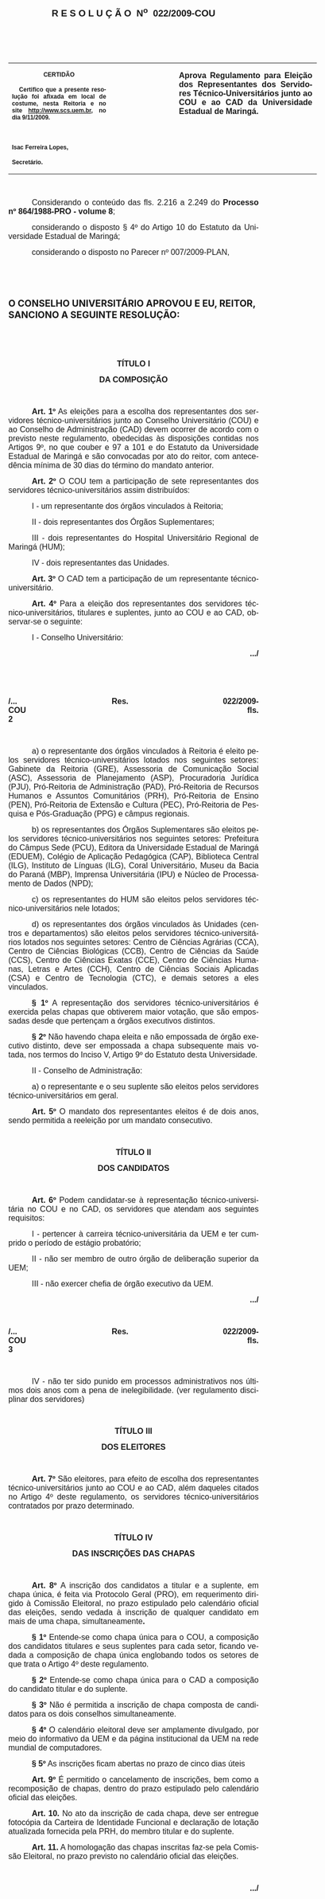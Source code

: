 <body lang=PT-BR link=blue vlink=purple style='tab-interval:35.4pt'>

<div class=Section1>

<p class=MsoNormal align=center style='text-align:center'><b style='mso-bidi-font-weight:
normal'><span style='font-size:14.0pt;mso-bidi-font-size:10.0pt;font-family:
Arial;mso-bidi-font-family:"Times New Roman";mso-no-proof:yes'><o:p>&nbsp;</o:p></span></b></p>

<p class=MsoNormal align=center style='text-align:center'><b style='mso-bidi-font-weight:
normal'><span style='font-size:14.0pt;mso-bidi-font-size:10.0pt;font-family:
Arial;mso-bidi-font-family:"Times New Roman";mso-no-proof:yes'>R E S O L U Ç Ã
O<span style='mso-spacerun:yes'>  </span>N<sup>o</sup><span
style='mso-spacerun:yes'>  </span>022/2009-COU<o:p></o:p></span></b></p>

<p class=MsoNormal align=center style='text-align:center'><b style='mso-bidi-font-weight:
normal'><span style='font-size:14.0pt;mso-bidi-font-size:10.0pt;font-family:
Arial;mso-bidi-font-family:"Times New Roman";mso-no-proof:yes'><o:p>&nbsp;</o:p></span></b></p>

<p class=MsoNormal align=center style='text-align:center'><b style='mso-bidi-font-weight:
normal'><span style='font-size:14.0pt;mso-bidi-font-size:10.0pt;font-family:
Arial;mso-bidi-font-family:"Times New Roman";mso-no-proof:yes'><o:p>&nbsp;</o:p></span></b></p>

<table class=MsoNormalTable border=0 cellspacing=0 cellpadding=0 width=621
 style='width:466.1pt;border-collapse:collapse;mso-padding-alt:0cm 5.4pt 0cm 5.4pt'>
 <tr style='mso-yfti-irow:0;mso-yfti-firstrow:yes;mso-yfti-lastrow:yes'>
  <td width=196 valign=top style='width:147.15pt;padding:0cm 5.4pt 0cm 5.4pt'>
  <p class=MsoNormal align=center style='text-align:center;layout-grid-mode:
  char'><b style='mso-bidi-font-weight:normal'><span style='font-size:9.0pt;
  mso-bidi-font-size:10.0pt;font-family:Arial;mso-bidi-font-family:"Times New Roman";
  mso-no-proof:yes'>CERTIDÃO<o:p></o:p></span></b></p>
  <p class=MsoNormal style='text-align:justify'><b style='mso-bidi-font-weight:
  normal'><span style='font-size:9.0pt;mso-bidi-font-size:10.0pt;font-family:
  Arial;mso-bidi-font-family:"Times New Roman";mso-no-proof:yes'><span
  style='mso-spacerun:yes'>   </span>Certifico que a presente resolução foi
  afixada em local de costume, nesta Reitoria e no site<span style='color:blue'>
  </span><a href="http://www.scs.uem.br/"><span style='text-decoration:none;
  text-underline:none'>http://www.scs.uem.br</span></a>, no dia 9/11/2009.<o:p></o:p></span></b></p>
  <p class=MsoNormal><b style='mso-bidi-font-weight:normal'><span
  style='font-size:9.0pt;mso-bidi-font-size:10.0pt;font-family:Arial;
  mso-bidi-font-family:"Times New Roman";mso-no-proof:yes'><o:p>&nbsp;</o:p></span></b></p>
  <p class=MsoNormal><b style='mso-bidi-font-weight:normal'><span
  style='font-size:9.0pt;mso-bidi-font-size:10.0pt;font-family:Arial;
  mso-bidi-font-family:"Times New Roman";mso-no-proof:yes'>Isac Ferreira Lopes,<o:p></o:p></span></b></p>
  <p class=MsoNormal><b style='mso-bidi-font-weight:normal'><span
  style='font-size:9.0pt;mso-bidi-font-size:10.0pt;font-family:Arial;
  mso-bidi-font-family:"Times New Roman";mso-no-proof:yes'>Secretário.<o:p></o:p></span></b></p>
  </td>
  <td width=131 valign=top style='width:98.25pt;padding:0cm 5.4pt 0cm 5.4pt'>
  <p class=MsoNormal style='margin-right:-5.4pt;layout-grid-mode:char'><b
  style='mso-bidi-font-weight:normal'><span style='font-size:11.0pt;mso-bidi-font-size:
  10.0pt;font-family:Arial;mso-bidi-font-family:"Times New Roman";mso-no-proof:
  yes'><o:p>&nbsp;</o:p></span></b></p>
  </td>
  <td width=294 valign=top style='width:220.7pt;padding:0cm 5.4pt 0cm 5.4pt'>
  <p class=MsoNormal style='margin-right:1.7pt;text-align:justify;layout-grid-mode:
  char'><b style='mso-bidi-font-weight:normal'><span style='font-size:12.0pt;
  font-family:Arial'>Aprova Regulamento para Eleição dos Representantes dos
  Servidores Técnico-Universitários junto ao COU e ao CAD da Universidade
  Estadual de Maringá.</span></b><b style='mso-bidi-font-weight:normal'><span
  style='font-size:12.0pt;mso-bidi-font-size:10.0pt;font-family:Arial;
  mso-bidi-font-family:"Times New Roman";mso-no-proof:yes'><o:p></o:p></span></b></p>
  </td>
 </tr>
</table>

<p class=MsoNormal style='text-align:justify'><span style='font-size:12.0pt;
font-family:Arial;mso-bidi-font-family:"Times New Roman";mso-no-proof:yes'><o:p>&nbsp;</o:p></span></p>

<p class=MsoNormal style='text-align:justify;text-indent:35.4pt'><span
style='font-size:12.0pt;font-family:Arial;mso-bidi-font-family:"Times New Roman";
mso-no-proof:yes'>Considerando o conteúdo das fls. <st1:metricconverter
ProductID="2.216 a" w:st="on">2.216 a</st1:metricconverter> 2.249 do <b
style='mso-bidi-font-weight:normal'>Processo nº 864/1988-PRO - volume 8</b>;<o:p></o:p></span></p>

<p class=MsoNormal style='text-align:justify;text-indent:35.45pt'><span
style='font-size:12.0pt;mso-bidi-font-size:10.0pt;font-family:Arial;mso-bidi-font-family:
"Times New Roman"'>considerando o disposto </span><span style='font-size:12.0pt;
mso-bidi-font-size:10.0pt;font-family:Arial'>§</span><span style='font-size:
12.0pt;mso-bidi-font-size:10.0pt;font-family:Arial;mso-bidi-font-family:"Times New Roman"'>
4º do Artigo 10 do Estatuto da Universidade Estadual de Maringá;<o:p></o:p></span></p>

<p class=MsoNormal style='text-align:justify;text-indent:35.4pt'><span
style='font-size:12.0pt;font-family:Arial;mso-bidi-font-family:"Times New Roman";
mso-no-proof:yes'>considerando o disposto no Parecer nº 007/2009-PLAN, <o:p></o:p></span></p>

<p class=MsoBodyTextIndent style='text-indent:0cm'><span style='font-size:12.0pt;
mso-no-proof:yes'><o:p>&nbsp;</o:p></span></p>

<p class=MsoBodyTextIndent style='text-indent:0cm'><span style='font-size:12.0pt;
mso-no-proof:yes'><o:p>&nbsp;</o:p></span></p>

<p class=MsoBodyTextIndent><b style='mso-bidi-font-weight:normal'><span
style='font-size:14.0pt;mso-no-proof:yes'>O CONSELHO UNIVERSITÁRIO APROVOU E
EU, REITOR, SANCIONO A SEGUINTE RESOLUÇÃO:<o:p></o:p></span></b></p>

<p class=MsoNormal style='text-align:justify'><span style='font-size:12.0pt;
mso-bidi-font-size:10.0pt;font-family:Arial;mso-bidi-font-family:"Times New Roman";
mso-no-proof:yes'><o:p>&nbsp;</o:p></span></p>

<p class=MsoNormal style='margin-bottom:3.0pt;text-align:justify'><span
style='font-size:12.0pt;mso-bidi-font-size:10.0pt;font-family:Arial;mso-bidi-font-family:
"Times New Roman";mso-no-proof:yes'><o:p>&nbsp;</o:p></span></p>

<p class=MsoNormal align=center style='margin-bottom:3.0pt;text-align:center'><b
style='mso-bidi-font-weight:normal'><span style='font-size:12.0pt;font-family:
Arial'>TÍTULO I<o:p></o:p></span></b></p>

<p class=MsoNormal align=center style='margin-bottom:3.0pt;text-align:center'><b
style='mso-bidi-font-weight:normal'><span style='font-size:12.0pt;font-family:
Arial'>DA COMPOSIÇÃO<o:p></o:p></span></b></p>

<p class=MsoNormal align=center style='margin-bottom:3.0pt;text-align:center'><span
style='font-size:12.0pt;font-family:Arial'><o:p>&nbsp;</o:p></span></p>

<p class=MsoNormal style='margin-bottom:6.0pt;text-align:justify;text-indent:
35.45pt'><b style='mso-bidi-font-weight:normal'><span style='font-size:12.0pt;
font-family:Arial'>Art. 1º</span></b><span style='font-size:12.0pt;font-family:
Arial'> As eleições para a escolha dos representantes dos servidores
técnico-universitários junto ao Conselho Universitário (COU) e ao Conselho de
Administração (CAD) devem ocorrer de acordo com o previsto neste regulamento,
obedecidas às disposições contidas nos Artigos 9º, no que couber e <st1:metricconverter
ProductID="97 a" w:st="on">97 a</st1:metricconverter> 101 e do Estatuto da
Universidade Estadual de Maringá e são convocadas por ato do reitor, com
antecedência mínima de 30 dias do término do mandato anterior.<o:p></o:p></span></p>

<p class=MsoNormal style='text-align:justify;text-indent:35.45pt'><b
style='mso-bidi-font-weight:normal'><span style='font-size:12.0pt;font-family:
Arial'>Art. 2º</span></b><span style='font-size:12.0pt;font-family:Arial'> O COU
tem a participação de sete representantes dos servidores técnico-universitários
assim distribuídos:<o:p></o:p></span></p>

<p class=MsoNormal style='text-align:justify;text-indent:35.45pt'><span
style='font-size:12.0pt;font-family:Arial'>I - um representante dos órgãos
vinculados à Reitoria;<o:p></o:p></span></p>

<p class=MsoNormal style='text-align:justify;text-indent:35.45pt'><span
style='font-size:12.0pt;font-family:Arial'>II - dois representantes dos Órgãos
Suplementares;<o:p></o:p></span></p>

<p class=MsoNormal style='text-align:justify;text-indent:35.45pt'><span
style='font-size:12.0pt;font-family:Arial'>III - dois representantes do
Hospital Universitário Regional de Maringá (HUM);<o:p></o:p></span></p>

<p class=MsoNormal style='margin-bottom:6.0pt;text-align:justify;text-indent:
35.45pt'><span style='font-size:12.0pt;font-family:Arial'>IV - dois
representantes das Unidades.<o:p></o:p></span></p>

<p class=MsoNormal style='margin-bottom:6.0pt;text-align:justify;text-indent:
35.45pt'><b style='mso-bidi-font-weight:normal'><span style='font-size:12.0pt;
font-family:Arial'>Art. 3º</span></b><span style='font-size:12.0pt;font-family:
Arial'> O CAD tem a participação de um representante técnico-universitário.<o:p></o:p></span></p>

<p class=MsoNormal style='text-align:justify;text-indent:35.45pt'><b
style='mso-bidi-font-weight:normal'><span style='font-size:12.0pt;font-family:
Arial'>Art. 4º</span></b><span style='font-size:12.0pt;font-family:Arial'> Para
a eleição dos representantes dos servidores técnico-universitários, titulares e
suplentes, junto ao COU e ao CAD, observar-se o seguinte:<o:p></o:p></span></p>

<p class=MsoNormal style='margin-bottom:3.0pt;text-align:justify;text-indent:
35.45pt'><span style='font-size:12.0pt;font-family:Arial'>I - Conselho Universitário:<o:p></o:p></span></p>

<p class=MsoNormal align=right style='margin-bottom:3.0pt;text-align:right;
text-indent:35.45pt'><b style='mso-bidi-font-weight:normal'><span
style='font-size:12.0pt;font-family:Arial'>.../<o:p></o:p></span></b></p>

<p class=MsoNormal align=right style='margin-bottom:3.0pt;text-align:right;
text-indent:35.45pt'><b style='mso-bidi-font-weight:normal'><span
style='font-size:12.0pt;font-family:Arial'><o:p>&nbsp;</o:p></span></b></p>

<p class=MsoNormal align=right style='margin-bottom:3.0pt;text-align:right;
text-indent:35.45pt'><b style='mso-bidi-font-weight:normal'><span
style='font-size:12.0pt;font-family:Arial'><o:p>&nbsp;</o:p></span></b></p>

<p class=MsoNormal style='margin-bottom:3.0pt;text-align:justify'><b
style='mso-bidi-font-weight:normal'><span style='font-size:12.0pt;font-family:
Arial'>/... Res. 022/2009-COU<span style='mso-tab-count:9'>                                                                                                    </span>fls.
2<o:p></o:p></span></b></p>

<p class=MsoNormal align=right style='margin-bottom:3.0pt;text-align:right;
text-indent:35.45pt'><b style='mso-bidi-font-weight:normal'><span
style='font-size:12.0pt;font-family:Arial'><o:p>&nbsp;</o:p></span></b></p>

<p class=MsoNormal style='text-align:justify;text-indent:35.45pt'><span
style='font-size:12.0pt;font-family:Arial'>a) o representante dos órgãos
vinculados à Reitoria é eleito pelos servidores técnico-universitários lotados
nos seguintes setores: Gabinete da Reitoria (GRE), Assessoria de Comunicação
Social (ASC), Assessoria de Planejamento (ASP), Procuradoria Jurídica (PJU),
Pró-Reitoria de Administração (PAD), Pró-Reitoria de Recursos Humanos e
Assuntos Comunitários (PRH), Pró-Reitoria de Ensino (PEN), Pró-Reitoria de
Extensão e Cultura (PEC), Pró-Reitoria de Pesquisa e Pós-Graduação (PPG) e
câmpus regionais. <o:p></o:p></span></p>

<p class=MsoNormal style='text-align:justify;text-indent:35.45pt'><span
style='font-size:12.0pt;font-family:Arial'>b) os representantes dos Órgãos
Suplementares são eleitos pelos servidores técnico-universitários nos seguintes
setores: Prefeitura do Câmpus Sede (PCU), Editora da Universidade Estadual de
Maringá (EDUEM), Colégio de Aplicação Pedagógica (CAP), Biblioteca Central
(ILG), Instituto de Línguas (ILG), Coral Universitário, Museu da Bacia do
Paraná (MBP), Imprensa Universitária (IPU) e Núcleo de Processamento de Dados
(NPD);<o:p></o:p></span></p>

<p class=MsoNormal style='text-align:justify;text-indent:35.45pt'><span
style='font-size:12.0pt;font-family:Arial'>c) os representantes do HUM são
eleitos pelos servidores técnico-universitários nele lotados;<o:p></o:p></span></p>

<p class=MsoNormal style='text-align:justify;text-indent:35.45pt'><span
style='font-size:12.0pt;font-family:Arial'>d) os representantes dos órgãos
vinculados às Unidades (centros e departamentos) são eleitos pelos servidores
técnico-universitários lotados nos seguintes setores: Centro de Ciências
Agrárias (CCA), Centro de Ciências Biológicas (CCB), Centro de Ciências da
Saúde (CCS), Centro de Ciências Exatas (CCE), Centro de Ciências Humanas,
Letras e Artes (CCH), Centro de Ciências Sociais Aplicadas (CSA) e Centro de
Tecnologia (CTC), e demais setores a eles vinculados.<o:p></o:p></span></p>

<p class=MsoNormal style='text-align:justify;text-indent:35.45pt'><b
style='mso-bidi-font-weight:normal'><span style='font-size:12.0pt;font-family:
Arial'>§ 1º</span></b><span style='font-size:12.0pt;font-family:Arial'> <span
style='layout-grid-mode:line'>A representação dos servidores
técnico-universitários é exercida pelas chapas que obtiverem maior votação, que
são empossadas desde que pertençam a órgãos executivos distintos. <o:p></o:p></span></span></p>

<p class=MsoNormal style='text-align:justify;text-indent:35.45pt'><b
style='mso-bidi-font-weight:normal'><span style='font-size:12.0pt;font-family:
Arial;layout-grid-mode:line'>§ 2º </span></b><span style='font-size:12.0pt;
font-family:Arial;layout-grid-mode:line'>Não havendo chapa eleita e não
empossada de órgão executivo distinto, deve ser empossada a chapa subsequente
mais votada, nos termos do Inciso V, Artigo 9º do Estatuto desta Universidade.<o:p></o:p></span></p>

<p class=MsoNormal style='text-align:justify;text-indent:35.45pt'><span
style='font-size:12.0pt;font-family:Arial'>II - Conselho de Administração:<o:p></o:p></span></p>

<p class=MsoNormal style='margin-bottom:6.0pt;text-align:justify;text-indent:
35.45pt'><span style='font-size:12.0pt;font-family:Arial'>a) o representante e
o seu suplente são eleitos pelos servidores técnico-universitários em geral.<o:p></o:p></span></p>

<p class=MsoNormal style='margin-bottom:3.0pt;text-align:justify;text-indent:
35.45pt'><b style='mso-bidi-font-weight:normal'><span style='font-size:12.0pt;
font-family:Arial'>Art. 5º</span></b><span style='font-size:12.0pt;font-family:
Arial'> O mandato dos representantes eleitos é de dois anos, sendo permitida a
reeleição por um mandato consecutivo.<o:p></o:p></span></p>

<p class=MsoNormal style='margin-bottom:3.0pt'><b style='mso-bidi-font-weight:
normal'><span style='font-size:12.0pt;font-family:Arial'><o:p>&nbsp;</o:p></span></b></p>

<p class=MsoNormal align=center style='margin-bottom:3.0pt;text-align:center'><b
style='mso-bidi-font-weight:normal'><span style='font-size:12.0pt;font-family:
Arial'>TÍTULO II<o:p></o:p></span></b></p>

<p class=MsoNormal align=center style='margin-bottom:3.0pt;text-align:center'><b
style='mso-bidi-font-weight:normal'><span style='font-size:12.0pt;font-family:
Arial'>DOS CANDIDATOS<o:p></o:p></span></b></p>

<p class=MsoNormal style='margin-bottom:3.0pt;text-align:justify'><span
style='font-size:12.0pt;font-family:Arial'><o:p>&nbsp;</o:p></span></p>

<p class=MsoNormal style='text-align:justify;text-indent:35.45pt'><b
style='mso-bidi-font-weight:normal'><span style='font-size:12.0pt;font-family:
Arial'>Art. 6º</span></b><span style='font-size:12.0pt;font-family:Arial'> Podem
candidatar-se à representação técnico-universitária no COU e no CAD, os
servidores que atendam aos seguintes requisitos:<o:p></o:p></span></p>

<p class=MsoNormal style='text-align:justify;text-indent:35.45pt'><span
style='font-size:12.0pt;font-family:Arial'>I - pertencer à carreira
técnico-universitária da UEM e ter cumprido o período de estágio probatório;<o:p></o:p></span></p>

<p class=MsoNormal style='text-align:justify;text-indent:35.45pt'><span
style='font-size:12.0pt;font-family:Arial'>II - não ser membro de outro órgão
de deliberação superior da UEM;<o:p></o:p></span></p>

<p class=MsoNormal style='text-align:justify;text-indent:35.45pt'><span
style='font-size:12.0pt;font-family:Arial'>III - não exercer chefia de órgão
executivo da UEM.<o:p></o:p></span></p>

<p class=MsoNormal align=right style='margin-bottom:3.0pt;text-align:right;
text-indent:35.45pt'><b style='mso-bidi-font-weight:normal'><span
style='font-size:12.0pt;font-family:Arial'>.../<o:p></o:p></span></b></p>

<p class=MsoNormal align=right style='margin-bottom:3.0pt;text-align:right;
text-indent:35.45pt'><b style='mso-bidi-font-weight:normal'><span
style='font-size:12.0pt;font-family:Arial'><o:p>&nbsp;</o:p></span></b></p>

<p class=MsoNormal style='margin-bottom:3.0pt;text-align:justify'><b
style='mso-bidi-font-weight:normal'><span style='font-size:12.0pt;font-family:
Arial'>/... Res. 022/2009-COU<span style='mso-tab-count:9'>                                                                                                    </span>fls.
3<o:p></o:p></span></b></p>

<p class=MsoNormal align=right style='margin-bottom:3.0pt;text-align:right;
text-indent:35.45pt'><b style='mso-bidi-font-weight:normal'><span
style='font-size:12.0pt;font-family:Arial'><o:p>&nbsp;</o:p></span></b></p>

<p class=MsoNormal style='margin-bottom:3.0pt;text-align:justify;text-indent:
35.45pt'><span style='font-size:12.0pt;font-family:Arial'>IV - não ter sido
punido em processos administrativos nos últimos dois anos com a pena de
inelegibilidade. (ver regulamento disciplinar dos servidores)<o:p></o:p></span></p>

<p class=MsoNormal style='margin-bottom:3.0pt;text-align:justify'><span
style='font-size:12.0pt;font-family:Arial'><o:p>&nbsp;</o:p></span></p>

<p class=MsoNormal align=center style='margin-bottom:3.0pt;text-align:center'><b
style='mso-bidi-font-weight:normal'><span style='font-size:12.0pt;font-family:
Arial'>TÍTULO III<o:p></o:p></span></b></p>

<p class=MsoNormal align=center style='margin-bottom:3.0pt;text-align:center'><b
style='mso-bidi-font-weight:normal'><span style='font-size:12.0pt;font-family:
Arial'>DOS ELEITORES<o:p></o:p></span></b></p>

<p class=MsoNormal style='margin-bottom:3.0pt;text-align:justify'><span
style='font-size:12.0pt;font-family:Arial'><o:p>&nbsp;</o:p></span></p>

<p class=MsoNormal style='margin-bottom:3.0pt;text-align:justify;text-indent:
35.45pt'><b style='mso-bidi-font-weight:normal'><span style='font-size:12.0pt;
font-family:Arial'>Art. 7º</span></b><span style='font-size:12.0pt;font-family:
Arial'> São eleitores, para efeito de escolha dos representantes técnico-universitários
junto ao COU e ao CAD, além daqueles citados no Artigo 4º deste regulamento, os
servidores técnico-universitários contratados por prazo determinado.<o:p></o:p></span></p>

<p class=MsoNormal style='margin-bottom:3.0pt;text-align:justify'><span
style='font-size:12.0pt;font-family:Arial'><o:p>&nbsp;</o:p></span></p>

<p class=MsoNormal align=center style='margin-bottom:3.0pt;text-align:center'><b
style='mso-bidi-font-weight:normal'><span style='font-size:12.0pt;font-family:
Arial'>TÍTULO IV<o:p></o:p></span></b></p>

<p class=MsoNormal align=center style='margin-bottom:3.0pt;text-align:center'><b
style='mso-bidi-font-weight:normal'><span style='font-size:12.0pt;font-family:
Arial'>DAS INSCRIÇÕES DAS CHAPAS<o:p></o:p></span></b></p>

<p class=MsoNormal style='margin-bottom:3.0pt;text-align:justify'><span
style='font-size:12.0pt;font-family:Arial'><o:p>&nbsp;</o:p></span></p>

<p class=MsoNormal style='text-align:justify;text-indent:35.45pt'><b
style='mso-bidi-font-weight:normal'><span style='font-size:12.0pt;font-family:
Arial'>Art. 8º </span></b><span style='font-size:12.0pt;font-family:Arial'>A
inscrição dos candidatos a titular e a suplente, em chapa única, é feita via
Protocolo Geral (PRO), em requerimento dirigido à Comissão Eleitoral, no prazo
estipulado pelo calendário oficial das eleições, sendo vedada à inscrição de
qualquer candidato em mais de uma chapa, simultaneamente<b style='mso-bidi-font-weight:
normal'>.<o:p></o:p></b></span></p>

<p class=MsoNormal style='text-align:justify;text-indent:35.45pt'><b
style='mso-bidi-font-weight:normal'><span style='font-size:12.0pt;font-family:
Arial'>§ 1º</span></b><span style='font-size:12.0pt;font-family:Arial'>
Entende-se como chapa única para o COU, a composição dos candidatos titulares e
seus suplentes para cada setor, ficando vedada a composição de chapa única
englobando todos os setores de que trata o Artigo 4º deste regulamento.<o:p></o:p></span></p>

<p class=MsoNormal style='text-align:justify;text-indent:35.45pt'><b
style='mso-bidi-font-weight:normal'><span style='font-size:12.0pt;font-family:
Arial'>§ 2º</span></b><span style='font-size:12.0pt;font-family:Arial'> Entende-se
como chapa única para o CAD a composição do candidato titular e do suplente.<o:p></o:p></span></p>

<p class=MsoNormal style='text-align:justify;text-indent:35.45pt'><b
style='mso-bidi-font-weight:normal'><span style='font-size:12.0pt;font-family:
Arial'>§ 3º</span></b><span style='font-size:12.0pt;font-family:Arial'> Não é
permitida a inscrição de chapa composta de candidatos para os dois conselhos
simultaneamente.<o:p></o:p></span></p>

<p class=MsoNormal style='text-align:justify;text-indent:35.45pt'><b
style='mso-bidi-font-weight:normal'><span style='font-size:12.0pt;font-family:
Arial'>§ 4º</span></b><span style='font-size:12.0pt;font-family:Arial'> O
calendário eleitoral deve ser amplamente divulgado, por meio do informativo da
UEM e da página institucional da UEM na rede mundial de computadores.<i
style='mso-bidi-font-style:normal'><o:p></o:p></i></span></p>

<p class=MsoNormal style='margin-bottom:6.0pt;text-align:justify;text-indent:
35.45pt'><b style='mso-bidi-font-weight:normal'><span style='font-size:12.0pt;
font-family:Arial'>§ 5º</span></b><span style='font-size:12.0pt;font-family:
Arial'> As inscrições ficam abertas no prazo de cinco dias úteis<o:p></o:p></span></p>

<p class=MsoNormal style='margin-bottom:6.0pt;text-align:justify;text-indent:
35.45pt'><b style='mso-bidi-font-weight:normal'><span style='font-size:12.0pt;
font-family:Arial'>Art. 9º</span></b><span style='font-size:12.0pt;font-family:
Arial'> É permitido o cancelamento de inscrições, bem como a recomposição de
chapas, dentro do prazo estipulado pelo calendário oficial das eleições.<o:p></o:p></span></p>

<p class=MsoNormal style='margin-bottom:6.0pt;text-align:justify;text-indent:
35.45pt'><b style='mso-bidi-font-weight:normal'><span style='font-size:12.0pt;
font-family:Arial'>Art. 10.</span></b><span style='font-size:12.0pt;font-family:
Arial'> No ato da inscrição de cada chapa, deve ser entregue fotocópia da
Carteira de Identidade Funcional e declaração de lotação atualizada fornecida
pela PRH, do membro titular e do suplente.<o:p></o:p></span></p>

<p class=MsoNormal style='margin-bottom:3.0pt;text-align:justify;text-indent:
35.45pt'><b style='mso-bidi-font-weight:normal'><span style='font-size:12.0pt;
font-family:Arial'>Art. <st1:metricconverter ProductID="11. A" w:st="on">11.<span
 style='font-weight:normal'> A</span></st1:metricconverter><span
style='font-weight:normal'> homologação das chapas inscritas faz-se pela
Comissão Eleitoral, no prazo previsto no calendário oficial das eleições.<o:p></o:p></span></span></b></p>

<p class=MsoNormal align=right style='margin-bottom:3.0pt;text-align:right;
text-indent:35.45pt'><b style='mso-bidi-font-weight:normal'><span
style='font-size:12.0pt;font-family:Arial'><o:p>&nbsp;</o:p></span></b></p>

<p class=MsoNormal align=right style='margin-bottom:3.0pt;text-align:right;
text-indent:35.45pt'><b style='mso-bidi-font-weight:normal'><span
style='font-size:12.0pt;font-family:Arial'>.../<o:p></o:p></span></b></p>

<p class=MsoNormal align=right style='margin-bottom:3.0pt;text-align:right;
text-indent:35.45pt'><b style='mso-bidi-font-weight:normal'><span
style='font-size:12.0pt;font-family:Arial'><o:p>&nbsp;</o:p></span></b></p>

<p class=MsoNormal align=right style='margin-bottom:3.0pt;text-align:right;
text-indent:35.45pt'><b style='mso-bidi-font-weight:normal'><span
style='font-size:12.0pt;font-family:Arial'><o:p>&nbsp;</o:p></span></b></p>

<p class=MsoNormal align=right style='margin-bottom:3.0pt;text-align:right;
text-indent:35.45pt'><b style='mso-bidi-font-weight:normal'><span
style='font-size:12.0pt;font-family:Arial'><o:p>&nbsp;</o:p></span></b></p>

<p class=MsoNormal style='margin-bottom:3.0pt;text-align:justify'><b
style='mso-bidi-font-weight:normal'><span style='font-size:12.0pt;font-family:
Arial'>/... Res. 022/2009-COU<span style='mso-tab-count:9'>                                                                                                    </span>fls.
4<o:p></o:p></span></b></p>

<p class=MsoNormal align=right style='margin-bottom:3.0pt;text-align:right;
text-indent:35.45pt'><b style='mso-bidi-font-weight:normal'><span
style='font-size:12.0pt;font-family:Arial'><o:p>&nbsp;</o:p></span></b></p>

<p class=MsoNormal style='text-align:justify;text-indent:35.45pt'><b
style='mso-bidi-font-weight:normal'><span style='font-size:12.0pt;font-family:
Arial'>§ 1º</span></b><span style='font-size:12.0pt;font-family:Arial'> Não
sendo homologada a inscrição da chapa, caberá recurso ao reitor, com efeito
suspensivo, no prazo de 24 horas contadas da publicação do edital de
homologação, nos casos de arguição de ilegalidade.<o:p></o:p></span></p>

<p class=MsoNormal style='margin-bottom:3.0pt;text-align:justify;text-indent:
35.45pt'><b style='mso-bidi-font-weight:normal'><span style='font-size:12.0pt;
font-family:Arial'>§ 2º</span></b><span style='font-size:12.0pt;font-family:
Arial'> O reitor terá o prazo de 24 horas, contadas do recebimento do recurso,
para emitir decisão.<o:p></o:p></span></p>

<p class=MsoNormal align=center style='margin-bottom:3.0pt;text-align:center'><b
style='mso-bidi-font-weight:normal'><span style='font-size:12.0pt;font-family:
Arial'><o:p>&nbsp;</o:p></span></b></p>

<p class=MsoNormal align=center style='margin-bottom:3.0pt;text-align:center'><b
style='mso-bidi-font-weight:normal'><span style='font-size:12.0pt;font-family:
Arial'>TÍTULO V<o:p></o:p></span></b></p>

<p class=MsoNormal align=center style='margin-bottom:3.0pt;text-align:center'><b
style='mso-bidi-font-weight:normal'><span style='font-size:12.0pt;font-family:
Arial'>DA COMISSÃO ELEITORAL<o:p></o:p></span></b></p>

<p class=MsoNormal align=center style='margin-bottom:3.0pt;text-align:center'><b
style='mso-bidi-font-weight:normal'><span style='font-size:12.0pt;font-family:
Arial'><o:p>&nbsp;</o:p></span></b></p>

<p class=MsoNormal style='margin-bottom:6.0pt;text-align:justify;text-indent:
35.45pt'><b style='mso-bidi-font-weight:normal'><span style='font-size:12.0pt;
font-family:Arial'>Art. <st1:metricconverter ProductID="12. A" w:st="on">12.<span
 style='font-weight:normal'> A</span></st1:metricconverter><span
style='font-weight:normal'> Comissão Eleitoral é única para escolha dos
representantes técnico-universitários no COU e no CAD.<o:p></o:p></span></span></b></p>

<p class=MsoNormal style='text-align:justify;text-indent:35.45pt'><b
style='mso-bidi-font-weight:normal'><span style='font-size:12.0pt;font-family:
Arial'>Art. <st1:metricconverter ProductID="13. A" w:st="on">13. <span
 style='font-weight:normal'>A</span></st1:metricconverter><span
style='font-weight:normal'> Comissão Eleitoral, composta por oito membros
indicados paritariamente pela Reitoria e pela Associação dos Funcionários da
Universidade Estadual de Maringá (AFUEM), é nomeada pelo reitor, respeitando o
prazo previsto no calendário oficial das eleições</span>.<o:p></o:p></span></b></p>

<p class=MsoBodyTextIndent2 style='margin:0cm;margin-bottom:.0001pt;text-align:
justify;text-indent:35.45pt;line-height:normal'><b style='mso-bidi-font-weight:
normal'><span style='font-size:12.0pt;font-family:Arial'>§ 1º</span></b><span
style='font-size:12.0pt;font-family:Arial'> A Comissão Eleitoral é assim
constituída: <o:p></o:p></span></p>

<p class=MsoBodyTextIndent2 style='margin:0cm;margin-bottom:.0001pt;text-align:
justify;text-indent:35.45pt;line-height:normal'><span style='font-size:12.0pt;
font-family:Arial'>I - dois servidores técnico-universitários representando a
Reitoria; <o:p></o:p></span></p>

<p class=MsoBodyTextIndent2 style='margin:0cm;margin-bottom:.0001pt;text-align:
justify;text-indent:35.45pt;line-height:normal'><span style='font-size:12.0pt;
font-family:Arial'>II - dois servidores técnico-universitários representando os
Órgãos Suplementares; <o:p></o:p></span></p>

<p class=MsoBodyTextIndent2 style='margin:0cm;margin-bottom:.0001pt;text-align:
justify;text-indent:35.45pt;line-height:normal'><span style='font-size:12.0pt;
font-family:Arial'>III - dois servidores técnico-universitários representando o
HUM;<o:p></o:p></span></p>

<p class=MsoBodyTextIndent2 style='margin:0cm;margin-bottom:.0001pt;text-align:
justify;text-indent:35.45pt;line-height:normal'><span style='font-size:12.0pt;
font-family:Arial'>IV - dois servidores técnico-universitários representando as
Unidades.<o:p></o:p></span></p>

<p class=MsoBodyTextIndent2 style='margin:0cm;margin-bottom:.0001pt;text-align:
justify;text-indent:35.45pt;line-height:normal'><b style='mso-bidi-font-weight:
normal'><span style='font-size:12.0pt;font-family:Arial'>§ 2º</span></b><span
style='font-size:12.0pt;font-family:Arial'> O presidente da Comissão Eleitoral dever
ser designado pelo reitor, dentre os membros da comissão.<o:p></o:p></span></p>

<p class=MsoBodyTextIndent2 style='margin-left:0cm;text-align:justify;
text-indent:35.45pt;line-height:normal'><b style='mso-bidi-font-weight:normal'><span
style='font-size:12.0pt;font-family:Arial'>§ 3º </span></b><span
style='font-size:12.0pt;font-family:Arial'>Estão impedidos de integrar a
Comissão Eleitoral, bem como auxiliá-la para qualquer finalidade, os candidatos
à representação (titular e suplente), seus cônjuges e parentes até o 3º grau,
consanguíneos ou afins.<o:p></o:p></span></p>

<p class=MsoBodyTextIndent2 style='margin:0cm;margin-bottom:.0001pt;text-align:
justify;text-indent:35.45pt;line-height:normal'><b style='mso-bidi-font-weight:
normal'><span style='font-size:12.0pt;font-family:Arial'>Art. 14. </span></b><span
style='font-size:12.0pt;font-family:Arial'>À Comissão Eleitoral compete:<o:p></o:p></span></p>

<p class=MsoBodyTextIndent2 style='margin-top:0cm;margin-right:0cm;margin-bottom:
3.0pt;margin-left:0cm;text-align:justify;text-indent:35.45pt;line-height:normal'><span
style='font-size:12.0pt;font-family:Arial'>I - coordenar e supervisionar todo o
processo de eleição a que se refere este regulamento;<o:p></o:p></span></p>

<p class=MsoBodyTextIndent2 style='margin:0cm;margin-bottom:.0001pt;text-align:
justify;text-indent:35.45pt;line-height:normal'><span style='font-size:12.0pt;
font-family:Arial'>II - homologar as inscrições das chapas;<o:p></o:p></span></p>

<p class=MsoBodyTextIndent2 style='margin:0cm;margin-bottom:.0001pt;text-align:
justify;text-indent:35.45pt;line-height:normal'><span style='font-size:12.0pt;
font-family:Arial'>III - decidir, em primeira instância, sobre reclamações e
impugnações relativas à execução do processo eleitoral;<o:p></o:p></span></p>

<p class=MsoBodyTextIndent2 style='margin:0cm;margin-bottom:.0001pt;text-align:
justify;text-indent:35.45pt;line-height:normal'><span style='font-size:12.0pt;
font-family:Arial'>IV - encaminhar ao reitor os nomes dos membros que devem compor
as mesas receptoras e apuradoras;<o:p></o:p></span></p>

<p class=MsoBodyTextIndent2 style='margin:0cm;margin-bottom:.0001pt;text-align:
justify;text-indent:35.45pt;line-height:normal'><span style='font-size:12.0pt;
font-family:Arial'>V - credenciar os fiscais indicados pelos candidatos;<o:p></o:p></span></p>

<p class=MsoBodyTextIndent2 style='margin:0cm;margin-bottom:.0001pt;text-align:
justify;text-indent:35.45pt;line-height:normal'><span style='font-size:12.0pt;
font-family:Arial'>VI - elaborar a(s) cédula(s) oficial(is) de votação;<o:p></o:p></span></p>

<p class=MsoBodyTextIndent2 style='margin:0cm;margin-bottom:.0001pt;text-align:
justify;text-indent:35.45pt;line-height:normal'><span style='font-size:12.0pt;
font-family:Arial'>VII - providenciar as urnas de votação e as listas de
eleitores;<o:p></o:p></span></p>

<p class=MsoBodyTextIndent2 style='margin:0cm;margin-bottom:.0001pt;text-align:
justify;text-indent:35.45pt;line-height:normal'><span style='font-size:12.0pt;
font-family:Arial'>VIII - estabelecer a quantidade e os locais das seções
eleitorais;<o:p></o:p></span></p>

<p class=MsoBodyTextIndent2 style='margin-top:0cm;margin-right:0cm;margin-bottom:
3.0pt;margin-left:0cm;text-align:justify;text-indent:35.45pt;line-height:normal'><span
style='font-size:12.0pt;font-family:Arial'>IX - atuar como junta de apuração.<o:p></o:p></span></p>

<p class=MsoNormal align=right style='margin-bottom:3.0pt;text-align:right;
text-indent:35.45pt'><b style='mso-bidi-font-weight:normal'><span
style='font-size:12.0pt;font-family:Arial'>.../<o:p></o:p></span></b></p>

<p class=MsoNormal align=right style='margin-bottom:3.0pt;text-align:right;
text-indent:35.45pt'><b style='mso-bidi-font-weight:normal'><span
style='font-size:12.0pt;font-family:Arial'><o:p>&nbsp;</o:p></span></b></p>

<p class=MsoNormal align=right style='margin-bottom:3.0pt;text-align:right;
text-indent:35.45pt'><b style='mso-bidi-font-weight:normal'><span
style='font-size:12.0pt;font-family:Arial'><o:p>&nbsp;</o:p></span></b></p>

<p class=MsoNormal align=right style='margin-bottom:3.0pt;text-align:right;
text-indent:35.45pt'><b style='mso-bidi-font-weight:normal'><span
style='font-size:12.0pt;font-family:Arial'><o:p>&nbsp;</o:p></span></b></p>

<p class=MsoNormal style='margin-bottom:3.0pt;text-align:justify'><b
style='mso-bidi-font-weight:normal'><span style='font-size:12.0pt;font-family:
Arial'>/... Res. 022/2009-COU<span style='mso-tab-count:9'>                                                                                                    </span>fls.
5<o:p></o:p></span></b></p>

<p class=MsoBodyTextIndent2 style='margin-top:0cm;margin-right:0cm;margin-bottom:
3.0pt;margin-left:0cm;text-align:justify;text-indent:35.45pt;line-height:normal'><span
style='font-size:12.0pt;font-family:Arial'><o:p>&nbsp;</o:p></span></p>

<p class=MsoNormal align=center style='margin-bottom:3.0pt;text-align:center'><b
style='mso-bidi-font-weight:normal'><span style='font-size:12.0pt;font-family:
Arial'>TÍTULO VI<o:p></o:p></span></b></p>

<p class=MsoNormal align=center style='margin-bottom:3.0pt;text-align:center'><b
style='mso-bidi-font-weight:normal'><span style='font-size:12.0pt;font-family:
Arial'>DO PROCESSO DE VOTAÇÃO<o:p></o:p></span></b></p>

<p class=MsoBodyTextIndent2 style='margin-bottom:3.0pt;text-indent:35.3pt;
line-height:normal'><b style='mso-bidi-font-weight:normal'><span
style='font-size:12.0pt;font-family:Arial'><o:p>&nbsp;</o:p></span></b></p>

<p class=MsoNormal align=center style='margin-bottom:3.0pt;text-align:center'><b
style='mso-bidi-font-weight:normal'><span style='font-size:12.0pt;font-family:
Arial'>SEÇÃO I<o:p></o:p></span></b></p>

<p class=MsoNormal align=center style='margin-bottom:3.0pt;text-align:center'><b
style='mso-bidi-font-weight:normal'><span style='font-size:12.0pt;font-family:
Arial'>DO VOTO<o:p></o:p></span></b></p>

<p class=MsoBodyTextIndent2 style='margin-bottom:3.0pt;text-indent:35.3pt;
line-height:normal'><span style='font-size:12.0pt;font-family:Arial'><o:p>&nbsp;</o:p></span></p>

<p class=MsoNormal style='margin-bottom:6.0pt;text-align:justify;text-indent:
35.45pt'><b style='mso-bidi-font-weight:normal'><span style='font-size:12.0pt;
font-family:Arial'>Art. <st1:metricconverter ProductID="15. A" w:st="on">15.<span
 style='font-weight:normal'> A</span></st1:metricconverter><span
style='font-weight:normal'> eleição de que trata este regulamento é realizada
por meio de voto direto e secreto.<o:p></o:p></span></span></b></p>

<p class=MsoNormal style='text-align:justify;text-indent:35.45pt'><b
style='mso-bidi-font-weight:normal'><span style='font-size:12.0pt;font-family:
Arial'>Art. 16.</span></b><span style='font-size:12.0pt;font-family:Arial'> O
sigilo do voto é assegurado por : <o:p></o:p></span></p>

<p class=MsoNormal style='text-align:justify;text-indent:35.45pt'><span
style='font-size:12.0pt;font-family:Arial'>I - uso de cédula oficial contendo
os nomes dos candidatos componentes das chapas em ordem resultante de sorteio;<o:p></o:p></span></p>

<p class=MsoNormal style='text-align:justify;text-indent:35.45pt'><span
style='font-size:12.0pt;font-family:Arial'>II - isolamento do eleitor em cabine
indevassável;<o:p></o:p></span></p>

<p class=MsoNormal style='text-align:justify;text-indent:35.45pt'><span
style='font-size:12.0pt;font-family:Arial'>III - verificação da cédula oficial
à vista de rubrica;<o:p></o:p></span></p>

<p class=MsoNormal style='margin-bottom:6.0pt;text-align:justify;text-indent:
35.45pt'><span style='font-size:12.0pt;font-family:Arial'>IV - emprego de urna
que assegure a inviolabilidade do voto.<o:p></o:p></span></p>

<p class=MsoNormal style='margin-bottom:6.0pt;text-align:justify;text-indent:
35.45pt'><b style='mso-bidi-font-weight:normal'><span style='font-size:12.0pt;
font-family:Arial'>Art. 17. </span></b><span style='font-size:12.0pt;
font-family:Arial'>Não é admitido voto por procuração ou por correspondência.<o:p></o:p></span></p>

<p class=MsoNormal style='margin-bottom:6.0pt;text-align:justify;text-indent:
35.45pt'><b style='mso-bidi-font-weight:normal'><span style='font-size:12.0pt;
font-family:Arial'>Art. 18.</span></b><span style='font-size:12.0pt;font-family:
Arial'> O eleitor vota na seção eleitoral conforme listas a serem
providenciadas pela Comissão Eleitoral, que as divulga com antecedência mínima
de um dia útil da data da eleição.<o:p></o:p></span></p>

<p class=MsoNormal style='text-align:justify;text-indent:35.45pt'><b
style='mso-bidi-font-weight:normal'><span style='font-size:12.0pt;font-family:
Arial'>Art. <st1:metricconverter ProductID="19. A" w:st="on">19.<span
 style='font-weight:normal'> A</span></st1:metricconverter><span
style='font-weight:normal'> votação se realiza de acordo com os seguintes
procedimentos:<o:p></o:p></span></span></b></p>

<p class=MsoBodyTextIndent2 style='margin:0cm;margin-bottom:.0001pt;text-align:
justify;text-indent:35.45pt;line-height:normal'><span style='font-size:12.0pt;
font-family:Arial'>I &#8209; a ordem de votação é a de chegada do eleitor;<o:p></o:p></span></p>

<p class=MsoBodyTextIndent2 style='margin:0cm;margin-bottom:.0001pt;text-align:
justify;text-indent:35.45pt;line-height:normal'><span style='font-size:12.0pt;
font-family:Arial'>II &#8209; o eleitor deve identificar-se perante a mesa
receptora mediante apresentação da Carteira de Identificação Funcional ou por
qualquer documento de identificação, com foto, expedido por órgão oficial;<o:p></o:p></span></p>

<p class=MsoBodyTextIndent2 style='margin:0cm;margin-bottom:.0001pt;text-align:
justify;text-indent:35.45pt;line-height:normal'><span style='font-size:12.0pt;
font-family:Arial'>III &#8209; a mesa receptora localiza o nome do eleitor na
lista oficial e este assina de imediato, comprovando a sua presença;<o:p></o:p></span></p>

<p class=MsoBodyTextIndent2 style='margin:0cm;margin-bottom:.0001pt;text-align:
justify;text-indent:35.45pt;line-height:normal'><span style='font-size:12.0pt;
font-family:Arial'>IV &#8209; o eleitor assinala, em cabine indevassável, na
cédula oficial, devidamente rubricada, com um x no respectivo quadrilátero, a
chapa de sua preferência;<o:p></o:p></span></p>

<p class=MsoBodyTextIndent2 style='margin:0cm;margin-bottom:.0001pt;text-align:
justify;text-indent:35.45pt;line-height:normal'><span style='font-size:12.0pt;
font-family:Arial'>V - após o depósito, pelo eleitor, da cédula na urna
correspondente à sua seção, à vista dos mesários, o presidente lhe devolve o
documento de identificação.<o:p></o:p></span></p>

<p class=MsoBodyTextIndent2 style='margin:0cm;margin-bottom:.0001pt;text-align:
justify;text-indent:35.45pt;line-height:normal'><span style='font-size:12.0pt;
font-family:Arial'>VI - A mesa receptora inicia os trabalhos de recepção dos
votos às oito horas até as vinte e duas horas.<o:p></o:p></span></p>

<p class=MsoNormal style='text-align:justify;text-indent:35.45pt'><b
style='mso-bidi-font-weight:normal'><span style='font-size:12.0pt;font-family:
Arial'>§ 1º</span></b><span style='font-size:12.0pt;font-family:Arial'> Os mesários
e fiscais votam nas respectivas seções de lotação.<o:p></o:p></span></p>

<p class=MsoNormal style='text-align:justify;text-indent:35.45pt'><b
style='mso-bidi-font-weight:normal'><span style='font-size:12.0pt;font-family:
Arial'>§ 2º</span></b><span style='font-size:12.0pt;font-family:Arial'> Os
eleitores que não tenham seus nomes constantes das listas, votam em uma das
seções eleitorais, designadas pela Comissão Eleitoral, mediante autorização
prévia desta.<o:p></o:p></span></p>

<p class=MsoNormal style='margin-bottom:3.0pt;text-align:justify;text-indent:
35.45pt'><b style='mso-bidi-font-weight:normal'><span style='font-size:12.0pt;
font-family:Arial'>§ 3º</span></b><span style='font-size:12.0pt;font-family:
Arial'> Para cumprimento do disposto no parágrafo anterior a Comissão Eleitoral
deve averiguar junto ao órgão competente a qualificação do eleitor, devendo tal
ocorrência constar da ata e assinatura do eleitor em lista especial.<o:p></o:p></span></p>

<p class=MsoNormal align=right style='margin-bottom:3.0pt;text-align:right;
text-indent:35.45pt'><b style='mso-bidi-font-weight:normal'><span
style='font-size:12.0pt;font-family:Arial'><o:p>&nbsp;</o:p></span></b></p>

<p class=MsoNormal align=right style='margin-bottom:3.0pt;text-align:right;
text-indent:35.45pt'><b style='mso-bidi-font-weight:normal'><span
style='font-size:12.0pt;font-family:Arial'>.../<o:p></o:p></span></b></p>

<p class=MsoNormal align=right style='margin-bottom:3.0pt;text-align:right;
text-indent:35.45pt'><b style='mso-bidi-font-weight:normal'><span
style='font-size:12.0pt;font-family:Arial'><o:p>&nbsp;</o:p></span></b></p>

<p class=MsoNormal align=right style='margin-bottom:3.0pt;text-align:right;
text-indent:35.45pt'><b style='mso-bidi-font-weight:normal'><span
style='font-size:12.0pt;font-family:Arial'><o:p>&nbsp;</o:p></span></b></p>

<p class=MsoNormal style='margin-bottom:3.0pt;text-align:justify'><b
style='mso-bidi-font-weight:normal'><span style='font-size:12.0pt;font-family:
Arial'>/... Res. 022/2009-COU<span style='mso-tab-count:9'>                                                                                                    </span>fls.
6<o:p></o:p></span></b></p>

<p class=MsoNormal align=right style='margin-bottom:3.0pt;text-align:right;
text-indent:35.45pt'><b style='mso-bidi-font-weight:normal'><span
style='font-size:12.0pt;font-family:Arial'><o:p>&nbsp;</o:p></span></b></p>

<p class=MsoNormal style='text-align:justify;text-indent:35.45pt'><b
style='mso-bidi-font-weight:normal'><span style='font-size:12.0pt;font-family:
Arial'>Art. 20.</span></b><span style='font-size:12.0pt;font-family:Arial'> No
recinto de votação devem permanecer os membros da mesa receptora e o eleitor,
este, durante o tempo estritamente necessário para o exercício do voto.<o:p></o:p></span></p>

<p class=MsoNormal style='text-align:justify;text-indent:35.45pt'><b
style='mso-bidi-font-weight:normal'><span style='font-size:12.0pt;font-family:
Arial'>§ 1º</span></b><span style='font-size:12.0pt;font-family:Arial'> É
admitida também à presença de um fiscal de cada chapa, devidamente credenciado.<o:p></o:p></span></p>

<p class=MsoNormal style='margin-bottom:3.0pt;text-align:justify;text-indent:
35.45pt'><b style='mso-bidi-font-weight:normal'><span style='font-size:12.0pt;
font-family:Arial'>§ 2º</span></b><span style='font-size:12.0pt;font-family:
Arial'> Não é permitida a distribuição de material de propaganda no recinto de
votação.<o:p></o:p></span></p>

<p class=MsoNormal align=center style='margin-bottom:3.0pt;text-align:center'><b
style='mso-bidi-font-weight:normal'><span style='font-size:12.0pt;font-family:
Arial'><o:p>&nbsp;</o:p></span></b></p>

<p class=MsoNormal align=center style='margin-bottom:3.0pt;text-align:center'><b
style='mso-bidi-font-weight:normal'><span style='font-size:12.0pt;font-family:
Arial'>SEÇÃO II<o:p></o:p></span></b></p>

<p class=MsoNormal align=center style='margin-bottom:3.0pt;text-align:center'><b
style='mso-bidi-font-weight:normal'><span style='font-size:12.0pt;font-family:
Arial'>DAS MESAS RECEPTORAS<o:p></o:p></span></b></p>

<p class=MsoNormal style='margin-bottom:3.0pt;text-align:justify'><span
style='font-size:12.0pt;font-family:Arial'><o:p>&nbsp;</o:p></span></p>

<p class=MsoNormal style='text-align:justify;text-indent:35.45pt'><b
style='mso-bidi-font-weight:normal'><span style='font-size:12.0pt;font-family:
Arial'>Art. 21.</span></b><span style='font-size:12.0pt;font-family:Arial'> As
mesas receptoras devem ser constituídas por um presidente, dois mesários e dois
suplentes indicados pela Comissão Eleitoral.<o:p></o:p></span></p>

<p class=MsoNormal style='margin-bottom:6.0pt;text-align:justify;text-indent:
35.45pt'><b style='mso-bidi-font-weight:normal'><span style='font-size:12.0pt;
font-family:Arial'>Parágrafo único.</span></b><span style='font-size:12.0pt;
font-family:Arial'> Na falta do presidente, o primeiro mesário assume e, na
falta deste, o segundo mesário.<o:p></o:p></span></p>

<p class=MsoNormal style='text-align:justify;text-indent:35.45pt'><b
style='mso-bidi-font-weight:normal'><span style='font-size:12.0pt;font-family:
Arial'>Art. 22.</span></b><span style='font-size:12.0pt;font-family:Arial'> Os
membros da mesa receptora são responsáveis pela retirada e pela entrega da urna
e dos documentos da seção junto à Comissão Eleitoral, bem como pelo preenchimento
da respectiva ata.<o:p></o:p></span></p>

<p class=MsoNormal style='margin-bottom:6.0pt;text-align:justify;text-indent:
35.45pt'><b style='mso-bidi-font-weight:normal'><span style='font-size:12.0pt;
font-family:Arial'>Parágrafo único.</span></b><span style='font-size:12.0pt;
font-family:Arial'> Os membros da mesa receptora devem verificar, no ato da
retirada da urna junto à Comissão Eleitoral, se a mesma se encontra vazia e se
o seu número está correto, bem como ao encerramento do período de votação devem
lacrá-la e, sobre o lacre, apor as assinaturas dos mesários e dos fiscais das
chapas presentes.<o:p></o:p></span></p>

<p class=MsoNormal style='margin-bottom:3.0pt;text-align:justify;text-indent:
35.45pt'><b style='mso-bidi-font-weight:normal'><span style='font-size:12.0pt;
font-family:Arial'>Art. 23.</span></b><span style='font-size:12.0pt;font-family:
Arial'> Ao presidente da mesa receptora cabe a fiscalização e o controle da
disciplina dentro do recinto de votação.<o:p></o:p></span></p>

<p class=MsoNormal style='margin-bottom:3.0pt;text-align:justify'><span
style='font-size:12.0pt;font-family:Arial'><o:p>&nbsp;</o:p></span></p>

<p class=MsoNormal align=center style='margin-bottom:3.0pt;text-align:center'><b
style='mso-bidi-font-weight:normal'><span style='font-size:12.0pt;font-family:
Arial'>TÍTULO VII<o:p></o:p></span></b></p>

<p class=MsoNormal align=center style='margin-bottom:3.0pt;text-align:center'><b
style='mso-bidi-font-weight:normal'><span style='font-size:12.0pt;font-family:
Arial'>DA APURAÇÃO<o:p></o:p></span></b></p>

<p class=MsoNormal style='margin-bottom:3.0pt;text-align:justify'><span
style='font-size:12.0pt;font-family:Arial'><o:p>&nbsp;</o:p></span></p>

<p class=MsoNormal style='text-align:justify;text-indent:35.45pt'><b
style='mso-bidi-font-weight:normal'><span style='font-size:12.0pt;font-family:
Arial'>Art. <st1:metricconverter ProductID="24. A" w:st="on">24.<span
 style='font-weight:normal'> A</span></st1:metricconverter><span
style='font-weight:normal'> Comissão Eleitoral deve determinar a quantidade
necessária de mesas apuradoras. <o:p></o:p></span></span></b></p>

<p class=MsoNormal style='text-align:justify;text-indent:35.45pt'><b
style='mso-bidi-font-weight:normal'><span style='font-size:12.0pt;font-family:
Arial'>§ 1º</span></b><span style='font-size:12.0pt;font-family:Arial'> As
mesas apuradoras são compostas por três membros, sendo um presidente e dois
escrutinadores, indicados pela Comissão Eleitoral.<o:p></o:p></span></p>

<p class=MsoNormal style='text-align:justify;text-indent:35.45pt'><b
style='mso-bidi-font-weight:normal'><span style='font-size:12.0pt;font-family:
Arial'>§ 2º</span></b><span style='font-size:12.0pt;font-family:Arial'> As
indicações citadas no parágrafo anterior não podem recair sobre pessoas que
tenham atuado como fiscais das chapas.<o:p></o:p></span></p>

<p class=MsoNormal style='margin-bottom:3.0pt;text-align:justify;text-indent:
35.45pt'><b style='mso-bidi-font-weight:normal'><span style='font-size:12.0pt;
font-family:Arial'>§ 3º</span></b><span style='font-size:12.0pt;font-family:
Arial'> A Comissão Eleitoral deve indicar seis membros suplentes para eventuais
substituições dos membros titulares das mesas apuradoras.<o:p></o:p></span></p>

<p class=MsoNormal align=right style='margin-bottom:3.0pt;text-align:right;
text-indent:35.45pt'><b style='mso-bidi-font-weight:normal'><span
style='font-size:12.0pt;font-family:Arial'><o:p>&nbsp;</o:p></span></b></p>

<p class=MsoNormal align=right style='margin-bottom:3.0pt;text-align:right;
text-indent:35.45pt'><b style='mso-bidi-font-weight:normal'><span
style='font-size:12.0pt;font-family:Arial'>.../<o:p></o:p></span></b></p>

<p class=MsoNormal align=right style='margin-bottom:3.0pt;text-align:right;
text-indent:35.45pt'><b style='mso-bidi-font-weight:normal'><span
style='font-size:12.0pt;font-family:Arial'><o:p>&nbsp;</o:p></span></b></p>

<p class=MsoNormal align=right style='margin-bottom:3.0pt;text-align:right;
text-indent:35.45pt'><b style='mso-bidi-font-weight:normal'><span
style='font-size:12.0pt;font-family:Arial'><o:p>&nbsp;</o:p></span></b></p>

<p class=MsoNormal align=right style='margin-bottom:3.0pt;text-align:right;
text-indent:35.45pt'><b style='mso-bidi-font-weight:normal'><span
style='font-size:12.0pt;font-family:Arial'><o:p>&nbsp;</o:p></span></b></p>

<p class=MsoNormal style='margin-bottom:3.0pt;text-align:justify'><b
style='mso-bidi-font-weight:normal'><span style='font-size:12.0pt;font-family:
Arial'>/... Res. 022/2009-COU<span style='mso-tab-count:9'>                                                                                                    </span>fls.
7<o:p></o:p></span></b></p>

<p class=MsoNormal align=right style='margin-bottom:3.0pt;text-align:right;
text-indent:35.45pt'><b style='mso-bidi-font-weight:normal'><span
style='font-size:12.0pt;font-family:Arial'><o:p>&nbsp;</o:p></span></b></p>

<p class=MsoNormal style='text-align:justify;text-indent:35.45pt'><b
style='mso-bidi-font-weight:normal'><span style='font-size:12.0pt;font-family:
Arial'>Art. <st1:metricconverter ProductID="25. A" w:st="on">25.<span
 style='font-weight:normal'> A</span></st1:metricconverter><span
style='font-weight:normal'> apuração deve ser pública e realizar-se de acordo
com o calendário oficial das eleições, em local previamente indicado pela
Comissão Eleitoral.<o:p></o:p></span></span></b></p>

<p class=MsoNormal style='text-align:justify;text-indent:35.45pt'><b
style='mso-bidi-font-weight:normal'><span style='font-size:12.0pt;font-family:
Arial'>§ 1º</span></b><span style='font-size:12.0pt;font-family:Arial'>
Iniciada a apuração, os trabalhos não são interrompidos até a proclamação do
resultado, que é registrado de imediato, em ata lavrada e assinada pelos
integrantes da Comissão Eleitoral.<o:p></o:p></span></p>

<p class=MsoNormal style='margin-bottom:6.0pt;text-align:justify;text-indent:
35.45pt'><b style='mso-bidi-font-weight:normal'><span style='font-size:12.0pt;
font-family:Arial'>§ 2º</span></b><span style='font-size:12.0pt;font-family:
Arial'> A apuração pode ser acompanhada por um fiscal de cada chapa, por mesa
apuradora, devidamente credenciado pela Comissão Eleitoral.<o:p></o:p></span></p>

<p class=MsoNormal style='text-align:justify;text-indent:35.45pt'><b
style='mso-bidi-font-weight:normal'><span style='font-size:12.0pt;font-family:
Arial'>Art. 26.</span></b><span style='font-size:12.0pt;font-family:Arial'> É
aberta uma urna por vez, em cada mesa apuradora, conferindo-se inicialmente a
quantidade de votos com a quantidade de votantes constantes da ata da mesa
receptora.<o:p></o:p></span></p>

<p class=MsoNormal style='margin-bottom:6.0pt;text-align:justify;text-indent:
35.45pt'><b style='mso-bidi-font-weight:normal'><span style='font-size:12.0pt;
font-family:Arial'>Parágrafo único.</span></b><span style='font-size:12.0pt;
font-family:Arial'> Caso a quantidade de votos não coincida com a quantidade de
votantes, faz-se a anotação da ocorrência em ata e inicia-se a apuração dos
votos se, no ato, não houver pedido de impugnação.<o:p></o:p></span></p>

<p class=MsoNormal style='text-align:justify;text-indent:35.45pt'><b
style='mso-bidi-font-weight:normal'><span style='font-size:12.0pt;font-family:
Arial'>Art. 27.</span></b><span style='font-size:12.0pt;font-family:Arial'>
Somente é considerado voto válido, a manifestação do eleitor expressa por meio
da cédula oficial, devidamente rubricada pela mesa receptora e considerado nulo
o voto que:<o:p></o:p></span></p>

<p class=MsoBodyTextIndent2 style='margin:0cm;margin-bottom:.0001pt;text-align:
justify;text-indent:35.45pt;line-height:normal'><span style='font-size:12.0pt;
font-family:Arial'>I &#8209; contiver indicação de mais de uma chapa de um
mesmo conselho superior;<o:p></o:p></span></p>

<p class=MsoBodyTextIndent2 style='margin:0cm;margin-bottom:.0001pt;text-align:
justify;text-indent:35.45pt;line-height:normal'><span style='font-size:12.0pt;
font-family:Arial'>II &#8209; contiver indicação de candidato ou chapa não
inscrito regularmente;<o:p></o:p></span></p>

<p class=MsoBodyTextIndent2 style='margin:0cm;margin-bottom:.0001pt;text-align:
justify;text-indent:35.45pt;line-height:normal'><span style='font-size:12.0pt;
font-family:Arial'>III &#8209; contiver expressões, frases, sinais ou quaisquer
caracteres;<o:p></o:p></span></p>

<p class=MsoBodyTextIndent2 style='margin-left:0cm;text-align:justify;
text-indent:35.45pt;line-height:normal'><span style='font-size:12.0pt;
font-family:Arial'>IV &#8209; estiver assinalada fora do quadrilátero próprio,
desde que se torne duvidosa a manifestação da vontade do eleitor.<o:p></o:p></span></p>

<p class=MsoNormal style='margin-bottom:6.0pt;text-align:justify;text-indent:
35.45pt'><b style='mso-bidi-font-weight:normal'><span style='font-size:12.0pt;
font-family:Arial'>Art. 28.</span></b><span style='font-size:12.0pt;font-family:
Arial'> Após a apuração dos votos, estes devem retornar à respectiva urna, que é
lacrada e, sobre o lacre devem apor as assinaturas os escrutinadores e os fiscais
das chapas, devendo ser acondicionada em local próprio.<o:p></o:p></span></p>

<p class=MsoNormal style='margin-bottom:6.0pt;text-align:justify;text-indent:
35.45pt'><b style='mso-bidi-font-weight:normal'><span style='font-size:12.0pt;
font-family:Arial'>Art. 29.</span></b><span style='font-size:12.0pt;font-family:
Arial'> Cada mesa apuradora, durante os trabalhos, elabora um mapa por urna
apurada, firmado por seus membros e pelos fiscais das chapas credenciados.<o:p></o:p></span></p>

<p class=MsoBodyTextIndent2 style='margin:0cm;margin-bottom:.0001pt;text-align:
justify;text-indent:35.45pt;line-height:normal'><b style='mso-bidi-font-weight:
normal'><span style='font-size:12.0pt;font-family:Arial'>Art. 30.</span></b><span
style='font-size:12.0pt;font-family:Arial'> É elaborado pela Comissão Eleitoral
um mapa geral assinado pelos seus membros e pelos fiscais credenciados pelas
chapas, no qual deve constar:<o:p></o:p></span></p>

<p class=MsoBodyTextIndent2 style='margin:0cm;margin-bottom:.0001pt;text-align:
justify;text-indent:35.45pt;line-height:normal'><span style='font-size:12.0pt;
font-family:Arial'>I&nbsp;-&nbsp;a quantidade de eleitores por conselho
superior, separadamente;<o:p></o:p></span></p>

<p class=MsoBodyTextIndent2 style='margin:0cm;margin-bottom:.0001pt;text-align:
justify;text-indent:35.45pt;line-height:normal'><span style='font-size:12.0pt;
font-family:Arial'>II&nbsp;-&nbsp;a quantidade de votantes por conselho
superior, separadamente;<o:p></o:p></span></p>

<p class=MsoBodyTextIndent2 style='margin:0cm;margin-bottom:.0001pt;text-align:
justify;text-indent:35.45pt;line-height:normal'><span style='font-size:12.0pt;
font-family:Arial'>III&nbsp;-&nbsp;a quantidade de votos nulos, brancos e
válidos por conselho superior, separadamente;<o:p></o:p></span></p>

<p class=MsoBodyTextIndent2 style='margin:0cm;margin-bottom:.0001pt;text-align:
justify;text-indent:35.45pt;line-height:normal'><span style='font-size:12.0pt;
font-family:Arial'>IV&nbsp;-&nbsp;a quantidade de votos por conselho superior,
em cada chapa;<o:p></o:p></span></p>

<p class=MsoBodyTextIndent2 style='margin-left:0cm;text-align:justify;
text-indent:35.45pt;line-height:normal'><span style='font-size:12.0pt;
font-family:Arial'>V&nbsp;&#8209;&nbsp;a somatória dos resultados apurados em
cada uma das alíneas anteriores.<o:p></o:p></span></p>

<p class=MsoNormal style='text-align:justify;text-indent:35.45pt'><b
style='mso-bidi-font-weight:normal'><span style='font-size:12.0pt;font-family:
Arial'>Art. 31.</span></b><span style='font-size:12.0pt;font-family:Arial'> São
consideradas vencedoras para o Conselho Universitário sete chapas, sendo:<o:p></o:p></span></p>

<p class=MsoNormal style='text-align:justify;text-indent:35.45pt'><span
style='font-size:12.0pt;font-family:Arial'>I - a mais votada da Reitoria;<o:p></o:p></span></p>

<p class=MsoNormal style='text-align:justify;text-indent:35.45pt'><span
style='font-size:12.0pt;font-family:Arial'>II - as duas mais votadas dos Órgãos
Suplementares, observado o que dispõe o § 1º e o § 2º do Artigo 4º deste regulamento;<o:p></o:p></span></p>

<p class=MsoNormal style='text-align:justify;text-indent:35.45pt'><span
style='font-size:12.0pt;font-family:Arial'>III - as duas mais votadas do HUM;<o:p></o:p></span></p>

<p class=MsoNormal style='margin-bottom:3.0pt;text-align:justify;text-indent:
35.45pt'><span style='font-size:12.0pt;font-family:Arial'>IV - as duas mais
votadas das Unidades, observado o que dispõe o § 1º e o §2º do Artigo 4º deste regulamento.<o:p></o:p></span></p>

<p class=MsoNormal align=right style='margin-bottom:3.0pt;text-align:right;
text-indent:35.45pt'><b style='mso-bidi-font-weight:normal'><span
style='font-size:12.0pt;font-family:Arial'>.../<o:p></o:p></span></b></p>

<p class=MsoNormal align=right style='margin-bottom:3.0pt;text-align:right;
text-indent:35.45pt'><b style='mso-bidi-font-weight:normal'><span
style='font-size:12.0pt;font-family:Arial'><o:p>&nbsp;</o:p></span></b></p>

<p class=MsoNormal style='margin-bottom:3.0pt;text-align:justify'><b
style='mso-bidi-font-weight:normal'><span style='font-size:12.0pt;font-family:
Arial'>/... Res. 022/2009-COU<span style='mso-tab-count:9'>                                                                                                    </span>fls.
8<o:p></o:p></span></b></p>

<p class=MsoNormal align=right style='margin-bottom:3.0pt;text-align:right;
text-indent:35.45pt'><b style='mso-bidi-font-weight:normal'><span
style='font-size:12.0pt;font-family:Arial'><o:p>&nbsp;</o:p></span></b></p>

<p class=MsoNormal style='margin-bottom:6.0pt;text-align:justify;text-indent:
35.45pt'><b style='mso-bidi-font-weight:normal'><span style='font-size:12.0pt;
font-family:Arial'>Art. 32.</span></b><span style='font-size:12.0pt;font-family:
Arial'> É considerada vencedora para o CAD a chapa mais votada.<o:p></o:p></span></p>

<p class=MsoNormal style='text-align:justify;text-indent:35.45pt'><b
style='mso-bidi-font-weight:normal'><span style='font-size:12.0pt;font-family:
Arial'>Art. 33.</span></b><span style='font-size:12.0pt;font-family:Arial'> Em
caso de empate no resultado da apuração dos votos, são classificadas, pela
ordem, sucessivamente:<o:p></o:p></span></p>

<p class=MsoNormal style='text-align:justify;text-indent:35.45pt'><span
style='font-size:12.0pt;font-family:Arial'>I&nbsp;&#8209;&nbsp;a chapa cujo
candidato titular tiver mais tempo de serviço na UEM;<o:p></o:p></span></p>

<p class=MsoNormal style='text-align:justify;text-indent:35.45pt'><span
style='font-size:12.0pt;font-family:Arial'>II&nbsp;&#8209;&nbsp;a chapa cujo
candidato titular tiver o maior grau acadêmico;<o:p></o:p></span></p>

<p class=MsoNormal style='text-align:justify;text-indent:35.45pt'><span
style='font-size:12.0pt;font-family:Arial'>III&nbsp;&#8209;&nbsp;a chapa cujo
candidato titular for mais idoso.<o:p></o:p></span></p>

<p class=MsoNormal style='margin-bottom:3.0pt;text-align:justify;text-indent:
35.45pt'><b style='mso-bidi-font-weight:normal'><span style='font-size:12.0pt;
font-family:Arial'>Parágrafo único.</span></b><span style='font-size:12.0pt;
font-family:Arial'> Encerrada a apuração, a Comissão Eleitoral encaminha de
imediato o resultado ao reitor, para nomeação dos representantes eleitos.<o:p></o:p></span></p>

<p class=MsoNormal style='margin-bottom:3.0pt'><b style='mso-bidi-font-weight:
normal'><span style='font-size:12.0pt;font-family:Arial'><o:p>&nbsp;</o:p></span></b></p>

<p class=MsoNormal align=center style='margin-top:0cm;margin-right:0cm;
margin-bottom:3.0pt;margin-left:18.0pt;text-align:center'><b style='mso-bidi-font-weight:
normal'><span style='font-size:12.0pt;font-family:Arial'>TÍTULO VIII<o:p></o:p></span></b></p>

<p class=MsoNormal align=center style='margin-top:0cm;margin-right:0cm;
margin-bottom:3.0pt;margin-left:18.0pt;text-align:center'><b style='mso-bidi-font-weight:
normal'><span style='font-size:12.0pt;font-family:Arial'>DOS RECURSOS<o:p></o:p></span></b></p>

<p class=MsoNormal style='margin-bottom:3.0pt;text-align:justify'><span
style='font-size:12.0pt;font-family:Arial'><o:p>&nbsp;</o:p></span></p>

<p class=MsoNormal style='margin-bottom:6.0pt;text-align:justify;text-indent:
35.45pt'><b style='mso-bidi-font-weight:normal'><span style='font-size:12.0pt;
font-family:Arial'>Art. 34.</span></b><span style='font-size:12.0pt;font-family:
Arial'> Iniciados os trabalhos de apuração somente os candidatos ou fiscais
credenciados podem apresentar impugnação, decidida de imediato pela Comissão
Eleitoral, pelo voto da maioria de seus membros efetivos, cabendo ao seu
presidente, apenas o voto de qualidade, constando em ata toda a ocorrência.<o:p></o:p></span></p>

<p class=MsoNormal style='text-align:justify;text-indent:35.45pt'><b
style='mso-bidi-font-weight:normal'><span style='font-size:12.0pt;font-family:
Arial'>Art. 35.</span></b><span style='font-size:12.0pt;font-family:Arial'> Os
recursos contra a decisão da Comissão Eleitoral e do resultado da apuração são
interpostos perante o reitor, no prazo de 24 horas, contadas do encerramento da
apuração, o qual decide os recursos no prazo de 72 horas, contadas do
recebimento, sem efeito suspensivo.<o:p></o:p></span></p>

<p class=MsoNormal style='margin-bottom:3.0pt;text-align:justify;text-indent:
35.45pt'><b style='mso-bidi-font-weight:normal'><span style='font-size:12.0pt;
font-family:Arial'>Parágrafo único.</span></b><span style='font-size:12.0pt;
font-family:Arial'> É liminarmente indeferido o recurso que não tiver
fundamento legal.<o:p></o:p></span></p>

<p class=MsoNormal style='margin-top:0cm;margin-right:0cm;margin-bottom:3.0pt;
margin-left:18.0pt;text-align:justify'><span style='font-size:12.0pt;
font-family:Arial'><o:p>&nbsp;</o:p></span></p>

<p class=MsoNormal align=center style='margin-top:0cm;margin-right:0cm;
margin-bottom:3.0pt;margin-left:18.0pt;text-align:center'><b style='mso-bidi-font-weight:
normal'><span style='font-size:12.0pt;font-family:Arial'>TÍTULO IX<o:p></o:p></span></b></p>

<p class=MsoNormal align=center style='margin-top:0cm;margin-right:0cm;
margin-bottom:3.0pt;margin-left:18.0pt;text-align:center'><b style='mso-bidi-font-weight:
normal'><span style='font-size:12.0pt;font-family:Arial'>DA PROPAGANDA<o:p></o:p></span></b></p>

<p class=MsoNormal style='margin-bottom:3.0pt;text-align:justify'><span
style='font-size:12.0pt;font-family:Arial'><o:p>&nbsp;</o:p></span></p>

<p class=MsoBodyTextIndent2 style='margin-left:0cm;text-align:justify;
text-indent:35.45pt;line-height:normal'><b style='mso-bidi-font-weight:normal'><span
style='font-size:12.0pt;font-family:Arial'>Art. <st1:metricconverter
ProductID="36. A" w:st="on">36. <span style='font-weight:normal'>A</span></st1:metricconverter><span
style='font-weight:normal'> campanha eleitoral obedece aos princípios da ética,
da moralidade e da legalidade, devendo ser conduzida em clima de respeito mútuo
entre os candidatos, de modo a evitar tensões e intranquilidades que
prejudiquem o andamento normal dos trabalhos didáticos, científicos e
administrativos nos câmpus universitários.<o:p></o:p></span></span></b></p>

<p class=MsoBodyTextIndent2 style='margin:0cm;margin-bottom:.0001pt;text-align:
justify;text-indent:35.45pt;line-height:normal'><b style='mso-bidi-font-weight:
normal'><span style='font-size:12.0pt;font-family:Arial'>Art. <st1:metricconverter
ProductID="37. A" w:st="on">37. <span style='font-weight:normal'>A</span></st1:metricconverter><span
style='font-weight:normal'> propaganda eleitoral destina-se precipuamente à
exposição das idéias e dos programas dos candidatos, ficando expressamente
vedado:<o:p></o:p></span></span></b></p>

<p class=MsoBodyTextIndent2 style='margin:0cm;margin-bottom:.0001pt;text-align:
justify;text-indent:35.45pt;line-height:normal'><span style='font-size:12.0pt;
font-family:Arial'>I &#8209; o uso de carros de sons e de instrumentos sonoros
similares nos câmpus<i style='mso-bidi-font-style:normal'> </i>universitários e
adjacências;<o:p></o:p></span></p>

<p class=MsoBodyTextIndent2 style='margin:0cm;margin-bottom:.0001pt;text-align:
justify;text-indent:35.45pt;line-height:normal'><span style='font-size:12.0pt;
font-family:Arial'>II &#8209; o uso de material de propaganda que prejudique a
higiene e a estética dos câmpus;<o:p></o:p></span></p>

<p class=MsoBodyTextIndent2 style='margin-top:0cm;margin-right:0cm;margin-bottom:
3.0pt;margin-left:0cm;text-align:justify;text-indent:35.45pt;line-height:normal'><span
style='font-size:12.0pt;font-family:Arial'>III &#8209; fazer pichações.<o:p></o:p></span></p>

<p class=MsoBodyTextIndent2 style='margin-top:0cm;margin-right:0cm;margin-bottom:
3.0pt;margin-left:0cm;text-align:justify;text-indent:35.45pt;line-height:normal'><span
style='font-size:12.0pt;font-family:Arial'><o:p>&nbsp;</o:p></span></p>

<p class=MsoNormal align=right style='margin-bottom:3.0pt;text-align:right;
text-indent:35.45pt'><b style='mso-bidi-font-weight:normal'><span
style='font-size:12.0pt;font-family:Arial'><o:p>&nbsp;</o:p></span></b></p>

<p class=MsoNormal align=right style='margin-bottom:3.0pt;text-align:right;
text-indent:35.45pt'><b style='mso-bidi-font-weight:normal'><span
style='font-size:12.0pt;font-family:Arial'>.../<o:p></o:p></span></b></p>

<p class=MsoNormal align=right style='margin-bottom:3.0pt;text-align:right;
text-indent:35.45pt'><b style='mso-bidi-font-weight:normal'><span
style='font-size:12.0pt;font-family:Arial'><o:p>&nbsp;</o:p></span></b></p>

<p class=MsoNormal style='margin-bottom:3.0pt;text-align:justify'><b
style='mso-bidi-font-weight:normal'><span style='font-size:12.0pt;font-family:
Arial'>/... Res. 022/2009-COU<span style='mso-tab-count:9'>                                                                                                    </span>fls.
9<o:p></o:p></span></b></p>

<p class=MsoNormal align=right style='margin-bottom:3.0pt;text-align:right;
text-indent:35.45pt'><b style='mso-bidi-font-weight:normal'><span
style='font-size:12.0pt;font-family:Arial'><o:p>&nbsp;</o:p></span></b></p>

<p class=MsoBodyTextIndent2 style='margin-top:0cm;margin-right:0cm;margin-bottom:
3.0pt;margin-left:0cm;text-align:justify;text-indent:35.45pt;line-height:normal'><span
style='font-size:12.0pt;font-family:Arial'><o:p>&nbsp;</o:p></span></p>

<p class=MsoNormal style='margin-bottom:6.0pt;text-align:justify;text-indent:
35.45pt'><b style='mso-bidi-font-weight:normal'><span style='font-size:12.0pt;
font-family:Arial'>Parágrafo único.</span></b><span style='font-size:12.0pt;
font-family:Arial'> Os casos de abusos são julgados pela Comissão Eleitoral que
pode, inclusive, conforme a gravidade, decidir pelo cancelamento da inscrição
da chapa responsabilizada.<o:p></o:p></span></p>

<p class=MsoNormal style='margin-bottom:3.0pt;text-align:justify;text-indent:
35.45pt'><b style='mso-bidi-font-weight:normal'><span style='font-size:12.0pt;
font-family:Arial'>Art. 38.</span></b><span style='font-size:12.0pt;font-family:
Arial'> As visitas dos candidatos aos servidores técnico-universitários podem
ser realizadas em um período de duas horas por dia, durante o período de uma
semana, dias anterior ao pleito. E no dia do pleito a liberação dos candidatos
e suplentes deve ser em período integral. <o:p></o:p></span></p>

<p class=MsoNormal align=center style='margin-bottom:3.0pt;text-align:center'><b
style='mso-bidi-font-weight:normal'><span style='font-size:12.0pt;font-family:
Arial'><o:p>&nbsp;</o:p></span></b></p>

<p class=MsoNormal align=center style='margin-bottom:3.0pt;text-align:center'><b
style='mso-bidi-font-weight:normal'><span style='font-size:12.0pt;font-family:
Arial'>TÍTULO X<o:p></o:p></span></b></p>

<p class=MsoNormal align=center style='margin-bottom:3.0pt;text-align:center'><b
style='mso-bidi-font-weight:normal'><span style='font-size:12.0pt;font-family:
Arial'>DAS DISPOSIÇÕES FINAIS<o:p></o:p></span></b></p>

<p class=MsoNormal style='margin-bottom:3.0pt;text-align:justify'><span
style='font-size:12.0pt;font-family:Arial'><o:p>&nbsp;</o:p></span></p>

<p class=MsoNormal style='margin-bottom:6.0pt;text-align:justify;text-indent:
35.45pt'><b style='mso-bidi-font-weight:normal'><span style='font-size:12.0pt;
font-family:Arial'>Art. 39.</span></b><span style='font-size:12.0pt;font-family:
Arial'> Após o encaminhamento ao reitor, pelo presidente da Comissão Eleitoral,
dos resultados do escrutínio e, expirados os prazos recursais, bem como
decididos, em última instância, todas as impugnações e recursos interpostos, os
documentos relativos à eleição devem ser incinerados pela Comissão Eleitoral,
mantendo-se em arquivo, porém, os mapas a que se referem os Artigos 29 e 30.<o:p></o:p></span></p>

<p class=MsoNormal style='margin-bottom:6.0pt;text-align:justify;text-indent:
35.45pt'><b style='mso-bidi-font-weight:normal'><span style='font-size:12.0pt;
font-family:Arial'>Art. 40. </span></b><span style='font-size:12.0pt;
font-family:Arial'>Os casos omissos são resolvidos pela Comissão Eleitoral
aplicando-se, subsidiariamente, o Código Eleitoral Brasileiro. <o:p></o:p></span></p>

<p class=MsoNormal style='text-align:justify;text-indent:35.45pt'><b
style='mso-bidi-font-weight:normal'><span style='font-size:12.0pt;mso-bidi-font-size:
10.0pt;font-family:Arial;mso-bidi-font-family:"Times New Roman"'>Art. 34.</span></b><span
style='font-size:12.0pt;mso-bidi-font-size:10.0pt;font-family:Arial;mso-bidi-font-family:
"Times New Roman"'> Esta resolução entra em vigor na data de sua publicação
revogadas as disposições em contrário.<o:p></o:p></span></p>

<p class=MsoNormal style='text-align:justify;text-indent:35.45pt'><span
style='font-size:12.0pt;mso-bidi-font-size:10.0pt;font-family:Arial;mso-bidi-font-family:
"Times New Roman"'>Dê-se ciência.<o:p></o:p></span></p>

<p class=MsoNormal style='margin-bottom:3.0pt;text-align:justify;text-indent:
35.45pt'><span style='font-size:12.0pt;mso-bidi-font-size:10.0pt;font-family:
Arial;mso-bidi-font-family:"Times New Roman"'>Cumpra-se.<o:p></o:p></span></p>

<p class=MsoNormal style='text-align:justify;text-indent:8.0cm'><span
style='font-size:12.0pt;font-family:Arial;color:black;mso-no-proof:yes'>Maringá,
14 de setembro de 2009.<o:p></o:p></span></p>

<p class=MsoNormal style='text-align:justify;text-indent:8.0cm'><span
style='font-size:12.0pt;font-family:Arial;mso-bidi-font-family:"Times New Roman";
mso-no-proof:yes'><o:p>&nbsp;</o:p></span></p>

<p class=MsoNormal style='text-align:justify;text-indent:8.0cm'><span
style='font-size:12.0pt;font-family:Arial;mso-bidi-font-family:"Times New Roman";
mso-no-proof:yes'><o:p>&nbsp;</o:p></span></p>

<p class=MsoNormal style='text-align:justify;text-indent:8.0cm'><span
style='font-size:12.0pt;font-family:Arial;mso-bidi-font-family:"Times New Roman";
mso-no-proof:yes'><o:p>&nbsp;</o:p></span></p>

<p class=MsoNormal style='text-align:justify;text-indent:8.0cm'><span
style='font-size:12.0pt;font-family:Arial;mso-bidi-font-family:"Times New Roman";
mso-no-proof:yes'>Décio Sperandio,<o:p></o:p></span></p>

<p class=MsoNormal style='text-align:justify;text-indent:8.0cm;tab-stops:8.0cm 276.45pt'><b
style='mso-bidi-font-weight:normal'><span style='font-size:12.0pt;font-family:
Arial;mso-bidi-font-family:"Times New Roman";mso-no-proof:yes'>Reitor.<o:p></o:p></span></b></p>

<p class=MsoNormal style='text-align:justify;text-indent:8.0cm;tab-stops:8.0cm 276.45pt'><b
style='mso-bidi-font-weight:normal'><span style='font-size:12.0pt;font-family:
Arial;mso-bidi-font-family:"Times New Roman";mso-no-proof:yes'><o:p>&nbsp;</o:p></span></b></p>

<p class=MsoNormal style='text-align:justify;text-indent:8.0cm;tab-stops:8.0cm 276.45pt'><b
style='mso-bidi-font-weight:normal'><span style='font-size:12.0pt;font-family:
Arial;mso-bidi-font-family:"Times New Roman";mso-no-proof:yes'><o:p>&nbsp;</o:p></span></b></p>

<p class=MsoNormal style='text-align:justify;text-indent:8.0cm;tab-stops:8.0cm 276.45pt'><b
style='mso-bidi-font-weight:normal'><span style='font-size:12.0pt;font-family:
Arial;mso-bidi-font-family:"Times New Roman";mso-no-proof:yes'><o:p>&nbsp;</o:p></span></b></p>

<p class=MsoNormal style='text-align:justify;text-indent:8.0cm;tab-stops:8.0cm 276.45pt'><b
style='mso-bidi-font-weight:normal'><span style='font-size:12.0pt;font-family:
Arial;mso-bidi-font-family:"Times New Roman";mso-no-proof:yes'><o:p>&nbsp;</o:p></span></b></p>

<p class=MsoNormal style='text-align:justify;text-indent:8.0cm;tab-stops:8.0cm 276.45pt'><b
style='mso-bidi-font-weight:normal'><span style='font-size:12.0pt;font-family:
Arial;mso-bidi-font-family:"Times New Roman";mso-no-proof:yes'><o:p>&nbsp;</o:p></span></b></p>

<p class=MsoNormal style='text-align:justify;text-indent:8.0cm;tab-stops:8.0cm 276.45pt'><b
style='mso-bidi-font-weight:normal'><span style='font-size:12.0pt;font-family:
Arial;mso-bidi-font-family:"Times New Roman";mso-no-proof:yes'><o:p>&nbsp;</o:p></span></b></p>

<p class=MsoNormal style='text-align:justify;text-indent:8.0cm;tab-stops:8.0cm 276.45pt'><b
style='mso-bidi-font-weight:normal'><span style='font-size:12.0pt;font-family:
Arial;mso-bidi-font-family:"Times New Roman";mso-no-proof:yes'><o:p>&nbsp;</o:p></span></b></p>

<p class=MsoNormal style='text-align:justify;text-indent:8.0cm;tab-stops:8.0cm 276.45pt'><b
style='mso-bidi-font-weight:normal'><span style='font-size:12.0pt;font-family:
Arial;mso-bidi-font-family:"Times New Roman";mso-no-proof:yes'><o:p>&nbsp;</o:p></span></b></p>

<p class=MsoNormal style='text-align:justify;text-indent:8.0cm;tab-stops:8.0cm 276.45pt'><b
style='mso-bidi-font-weight:normal'><span style='font-size:12.0pt;font-family:
Arial;mso-bidi-font-family:"Times New Roman";mso-no-proof:yes'><o:p>&nbsp;</o:p></span></b></p>

<p class=MsoNormal style='text-align:justify;text-indent:8.0cm;tab-stops:8.0cm 276.45pt'><b
style='mso-bidi-font-weight:normal'><span style='font-size:12.0pt;font-family:
Arial;mso-bidi-font-family:"Times New Roman";mso-no-proof:yes'><o:p>&nbsp;</o:p></span></b></p>

<table class=MsoNormalTable border=1 cellspacing=0 cellpadding=0
 style='margin-left:3.5pt;border-collapse:collapse;border:none;mso-border-alt:
 solid windowtext .5pt;mso-padding-alt:0cm 3.5pt 0cm 3.5pt;mso-border-insideh:
 .5pt solid windowtext;mso-border-insidev:.5pt solid windowtext'>
 <tr style='mso-yfti-irow:0;mso-yfti-firstrow:yes;mso-yfti-lastrow:yes'>
  <td width=207 valign=top style='width:155.6pt;border:solid windowtext 1.0pt;
  mso-border-alt:solid windowtext .5pt;padding:0cm 3.5pt 0cm 3.5pt'>
  <h1 align=center style='text-align:center'><span style='font-size:9.0pt;
  mso-bidi-font-size:10.0pt;mso-no-proof:yes'>ADVERTÊNCIA:<o:p></o:p></span></h1>
  <p class=MsoNormal style='text-align:justify'><b style='mso-bidi-font-weight:
  normal'><span style='font-size:9.0pt;mso-bidi-font-size:10.0pt;font-family:
  Arial;mso-bidi-font-family:"Times New Roman";mso-no-proof:yes'>O prazo
  recursal termina em 16/11/2009. (Art. 95 - § 1<u><sup>o</sup></u> do
  Regimento Geral da UEM)</span></b><span style='font-size:9.0pt;mso-bidi-font-size:
  10.0pt;font-family:Arial;mso-bidi-font-family:"Times New Roman";mso-no-proof:
  yes'><o:p></o:p></span></p>
  </td>
 </tr>
</table>

<p class=MsoNormal style='text-align:justify;text-indent:8.0cm;tab-stops:8.0cm 276.45pt'><b
style='mso-bidi-font-weight:normal'><span style='font-size:12.0pt;font-family:
Arial;mso-bidi-font-family:"Times New Roman";mso-no-proof:yes'><o:p>&nbsp;</o:p></span></b></p>

</div>

</body>
